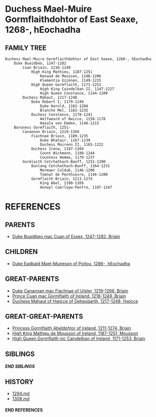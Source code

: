 # Duchess Mael-Muire Gormflaithdohtor of East Seaxe, 1268-, hEochadha

## FAMILY TREE
```
Duchess Mael-Muire Gormflaithdohtor of East Seaxe, 1268-, hEochadha
    Duke Buaidbeo, 1247-1282
        Cuan Briain, 1216-1249
            High King Mathieu, 1187-1251
                Renaud de Mousson, 1148-1206
                Klementia Ezzonen, 1149-1215
            High Queen Gormflaith, 1171-1253
                High King Caindelban II, 1147-1227
                High Queen Constance, 1144-1209
        Duchess Mahaut, 1217-1248
            Duke Robert I, 1179-1249    
                Duke Harold, 1162-1204
                Blanche Mel, 1162-1235
            Duchess Constance, 1178-1241
                Aelfweard of Hwicce, 1158-1178
                Hasala von Emden, 1146-1215
    Baroness Gormflaith, 1251-
        Canannan Briain, 1219-1266
            Fiachnae Briain, 1189-1235
                Duke Bhatair, 1167-1239
                Duchess Muirenn II, 1165-1222
            Duchess Irena, 1197-1269
                Count Wichmann, 1180-1244
                Countess Hemma, 1179-1237
        Gormlaith Cetchathach-Banff, 1231-1290
            Dunlang Cetchathach-Banff, 1164-1231
                Mormaer Culdub, 1146-1200
                Tomnat de Penthievre, 1146-1200
            Gormflaith Briain, 1211-1274
                King Abel, 1190-1269
                Annwyl Caerloyw-Penfro, 1187-1247
```


# REFERENCES

## PARENTS 
* [Duke Buaidbeo mac Cuan of Essex, 1247-1282, Briain](buaidbeo_mac_cuan_1247.md)

## CHILDREN 
* [Duke Eadbald Mael-Muireson of Poitou, 1286-, hEochadha](eadbald_mael-muireson_1286.md)


## GREAT-PARENTS 
* [Duke Canannan mac Fiachnae of Ulster, 1219-1266, Briain](canannan_mac_fiachnae_1219.md)
* [Prince Cuan mac Gormflaith of Ireland, 1216-1249, Briain](cuan_mac_gormflaith_1216.md)
* [Duchess Mahaut of Hwicce of Deheubarth, 1217-1248, Hwicce](mahaut_of_hwicce_1217.md)


## GREAT-GREAT-PARENTS 
* [Princess Gormflaith Abeldohtor of Ireland, 1211-1274, Briain](gormflaith_abeldohtor_1211.md)
* [High King Mathieu de Mousson of Ireland, 1187-1251, Mousson](mathieu_de_mousson_1187.md)
* [High Queen Gormflaith nic Caindelban of Ireland, 1171-1253, Briain](gormflaith_nic_caindelban_1171.md)

## SIBLINGS

##### END SIBLINGS  
## HISTORY
* [1294.md](../h/1294.md)
* [1308.md](../h/1308.md)

#### END REFERENCES

